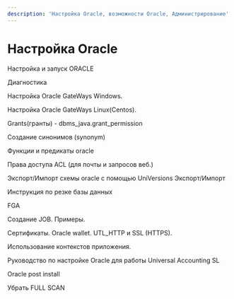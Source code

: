 ```yaml
---
description: 'Настройка Oracle, возможности Oracle, Администрирование'
---
```


# Настройка Oracle

  
Настройка и запуск ORACLE

Диагностика

Настройка Oracle GateWays Windows.

Настройка Oracle GateWays Linux\(Centos\).

Grants\(гранты\) - dbms\_java.grant\_permission

Создание синонимов \(synonym\)

Функции и предикаты oracle

Права доступа ACL \(для почты и запросов веб.\)

Экспорт/Импорт схемы oracle с помощью UniVersions Экспорт/Импорт

Инструкция по резке базы данных

FGA

Создание JOB. Примеры.

Сертификаты. Oracle wallet. UTL\_HTTP и SSL \(HTTPS\).

Использование контекстов приложения.

Руководство по настройке Oracle для работы Universal Accounting SL

Oracle post install

Убрать FULL SCAN

